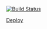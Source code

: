 [![Build Status](https://travis-ci.org/tanyak1601/reactjs-films-homework.svg?branch=part-4)](https://travis-ci.org/tanyak1601/reactjs-films-homework)

[Deploy](https://pensive-euclid-4c9a87.netlify.com/)

